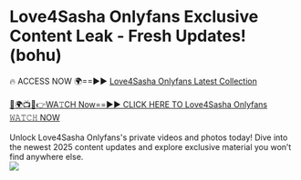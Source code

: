 # Love4Sasha Onlyfans Exclusive Content Leak - Fresh Updates! (bohu)

🔥 ACCESS NOW 🌍==►► <a href="https://tinyurl.com/kvy9nzfs" rel="nofollow">Love4Sasha Onlyfans Latest Collection</a>
<br><br>
[🔴🌍📺📱👉WA𝚃CH Now==►► CLICK HERE TO Love4Sasha Onlyfans 𝚆𝙰𝚃𝙲𝙷 NOW](https://tinyurl.com/kvy9nzfs)
<br><br>
Unlock Love4Sasha Onlyfans's private videos and photos today! Dive into the newest 2025 content updates and explore exclusive material you won’t find anywhere else.
<br>
<a href="https://tinyurl.com/kvy9nzfs" rel="nofollow" data-target="animated-image.originalLink"><img src="https://camo.githubusercontent.com/8a4f000d20f83aca3bf7ec5f350d767afa0574a8a352519fd8cfa583a6f93a33/68747470733a2f2f692e696d6775722e636f6d2f644a486b345a712e676966" data-canonical-src="https://i.imgur.com/dJHk4Zq.gif" style="max-width: 100%; display: inline-block;" data-target="animated-image.originalImage"></a>
<br>
